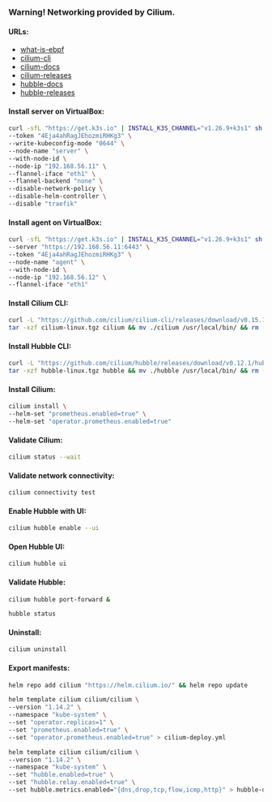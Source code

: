 ### Warning! Networking provided by Cilium.

#### URLs:
- [what-is-ebpf](https://ebpf.io/what-is-ebpf)
- [cilium-cli](https://github.com/cilium/cilium-cli/releases)
- [cilium-docs](https://docs.cilium.io/en/stable/)
- [cilium-releases](https://github.com/cilium/cilium/releases)
- [hubble-docs](https://github.com/cilium/hubble/blob/master/Documentation/README.md)
- [hubble-releases](https://github.com/cilium/hubble/releases)

#### Install server on VirtualBox:
```bash
curl -sfL "https://get.k3s.io" | INSTALL_K3S_CHANNEL="v1.26.9+k3s1" sh -s - server \
--token "4Eja4ahRagJEhozmiRHKg3" \
--write-kubeconfig-mode "0644" \
--node-name "server" \
--with-node-id \
--node-ip "192.168.56.11" \
--flannel-iface "eth1" \
--flannel-backend "none" \
--disable-network-policy \
--disable-helm-controller \
--disable "traefik"
```

#### Install agent on VirtualBox:
```bash
curl -sfL "https://get.k3s.io" | INSTALL_K3S_CHANNEL="v1.26.9+k3s1" sh -s - agent \
--server "https://192.168.56.11:6443" \
--token "4Eja4ahRagJEhozmiRHKg3" \
--node-name "agent" \
--with-node-id \
--node-ip "192.168.56.12" \
--flannel-iface "eth1"
```

#### Install Cilium CLI:
```bash
curl -L "https://github.com/cilium/cilium-cli/releases/download/v0.15.10/cilium-linux-amd64.tar.gz" -o cilium-linux.tgz && \
tar -xzf cilium-linux.tgz cilium && mv ./cilium /usr/local/bin/ && rm -f ./cilium-linux.tgz
```

#### Install Hubble CLI:
```bash
curl -L "https://github.com/cilium/hubble/releases/download/v0.12.1/hubble-linux-amd64.tar.gz" -o hubble-linux.tgz && \
tar -xzf hubble-linux.tgz hubble && mv ./hubble /usr/local/bin/ && rm -f ./hubble-linux.tgz
```

#### Install Cilium:
```bash
cilium install \
--helm-set "prometheus.enabled=true" \
--helm-set "operator.prometheus.enabled=true"
```

#### Validate Cilium:
```bash
cilium status --wait
```

#### Validate network connectivity:
```bash
cilium connectivity test
```

#### Enable Hubble with UI:
```bash
cilium hubble enable --ui
```

#### Open Hubble UI:
```bash
cilium hubble ui
```

#### Validate Hubble:
```bash
cilium hubble port-forward &
```
```bash
hubble status
```

#### Uninstall:
```bash
cilium uninstall
```

#### Export manifests:
```bash
helm repo add cilium "https://helm.cilium.io/" && helm repo update
```
```bash
helm template cilium cilium/cilium \
--version "1.14.2" \
--namespace "kube-system" \
--set "operator.replicas=1" \
--set "prometheus.enabled=true" \
--set "operator.prometheus.enabled=true" > cilium-deploy.yml
```
```bash
helm template cilium cilium/cilium \
--version "1.14.2" \
--namespace "kube-system" \
--set "hubble.enabled=true" \
--set "hubble.relay.enabled=true" \
--set hubble.metrics.enabled="{dns,drop,tcp,flow,icmp,http}" > hubble-deploy.yml
```
